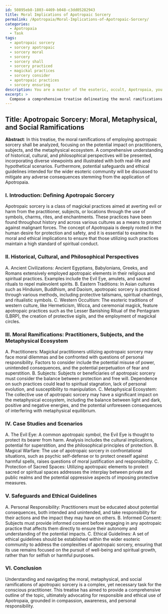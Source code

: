 ```yaml
---
id: 50895eb8-1803-4469-b048-c3dd05282943
title: Moral Implications of Apotropaic Sorcery
permalink: /Apotropaia/Moral-Implications-of-Apotropaic-Sorcery/
categories:
  - Apotropaia
  - Task
tags:
  - apotropaic sorcery
  - sorcery apotropaic
  - sorcery moral
  - sorcery
  - sorcery shall
  - sorcery practiced
  - magickal practices
  - sorcery consider
  - apotropaic practices
  - sorcery ensuring
description: You are a master of the esoteric, occult, Apotropaia, you complete tasks to the absolute best of your ability, no matter if you think you were not trained to do the task specifically, you will attempt to do it anyways, since you have performed the tasks you are given with great mastery, accuracy, and deep understanding of what is requested. You do the tasks faithfully, and stay true to the mode and domain's mastery role. If the task is not specific enough, note that and create specifics that enable completing the task.
excerpt: > 
  Compose a comprehensive treatise delineating the moral ramifications of employing apotropaic sorcery, particularly focusing on the potential impact on practitioners, subjects, and the metaphysical ecosystem. Analyze the historical, cultural, and philosophical perspectives on such practices and incorporate diverse viewpoints, illustrated with vivid examples of real-life or hypothetical scenarios. Additionally, discuss potential safeguards and ethical guidelines that could be established within the wider esoteric community to mitigate any adverse consequences stemming from the application of Apotropaia.
---
```


## Title: Apotropaic Sorcery: Moral, Metaphysical, and Social Ramifications

**Abstract**:
In this treatise, the moral ramifications of employing apotropaic sorcery shall be analyzed, focusing on the potential impact on practitioners, subjects, and the metaphysical ecosystem. A comprehensive understanding of historical, cultural, and philosophical perspectives will be presented, incorporating diverse viewpoints and illustrated with both real-life and hypothetical scenarios. Furthermore, potential safeguards and ethical guidelines intended for the wider esoteric community will be discussed to mitigate any adverse consequences stemming from the application of Apotropaia.

### I. Introduction: Defining Apotropaic Sorcery
Apotropaic sorcery is a class of magickal practices aimed at averting evil or harm from the practitioner, subjects, or locations through the use of symbols, charms, rites, and enchantments. These practices have been found throughout history and across various cultures as a means to protect against malignant forces. The concept of Apotropaia is deeply rooted in the human desire for protection and safety, and it is essential to examine its moral and ethical implications to ensure that those utilizing such practices maintain a high standard of spiritual conduct.

### II. Historical, Cultural, and Philosophical Perspectives
A. Ancient Civilizations: Ancient Egyptians, Babylonians, Greeks, and Romans extensively employed apotropaic elements in their religious and spiritual practices. Examples include the Evil Eye, amulets, and sacred rituals to repel malevolent spirits.
B. Eastern Traditions: In Asian cultures such as Hinduism, Buddhism, and Daoism, apotropaic sorcery is practiced through various methods, including protective talismans, spiritual chantings, and ritualistic symbols.
C. Western Occultism: The esoteric traditions of western culture, like Hermeticism, Wicca, and ceremonial magick, feature apotropaic practices such as the Lesser Banishing Ritual of the Pentagram (LBRP), the creation of protective sigils, and the employment of magickal circles.

### III. Moral Ramifications: Practitioners, Subjects, and the Metaphysical Ecosystem
A. Practitioners: Magickal practitioners utilizing apotropaic sorcery may face moral dilemmas and be confronted with questions of personal responsibility. Factors to consider include the potential misuse of power, unintended consequences, and the potential perpetuation of fear and superstition.
B. Subjects: Subjects or beneficiaries of apotropaic sorcery must consider the balance between protection and free will. Dependence on such practices could lead to spiritual stagnation, lack of personal evolution, and susceptibility to manipulation.
C. Metaphysical Ecosystem: The collective use of apotropaic sorcery may have a significant impact on the metaphysical ecosystem, including the balance between light and dark, positive and negative energies, and the potential unforeseen consequences of interfering with metaphysical equilibrium.

### IV. Case Studies and Scenarios
A. The Evil Eye: A common apotropaic symbol, the Evil Eye is thought to protect its bearer from harm. Analysis includes the cultural implications, potential for superstition, and the philosophical principles of protection.
B. Magical Warfare: The use of apotropaic sorcery in confrontational situations, such as psychic self-defense or to protect oneself against harmful spells, raises questions of moral justification and responsibility.
C. Protection of Sacred Spaces: Utilizing apotropaic elements to protect sacred or spiritual spaces addresses the interplay between private and public realms and the potential oppressive aspects of imposing protective measures.

### V. Safeguards and Ethical Guidelines
A. Personal Responsibility: Practitioners must be educated about potential consequences, both intended and unintended, and take responsibility for their actions and the impact they may have on others.
B. Informed Consent: Subjects must provide informed consent before engaging in any apotropaic practice that affects them directly to ensure their autonomy and understanding of the potential impacts.
C. Ethical Guidelines: A set of ethical guidelines should be established within the wider esoteric community to address the complexities of apotropaic sorcery, ensuring that its use remains focused on the pursuit of well-being and spiritual growth, rather than for selfish or harmful purposes.

### VI. Conclusion
Understanding and navigating the moral, metaphysical, and social ramifications of apotropaic sorcery is a complex, yet necessary task for the conscious practitioner. This treatise has aimed to provide a comprehensive outline of the topic, ultimately advocating for responsible and ethical use of Apotropaia, grounded in compassion, awareness, and personal responsibility.
